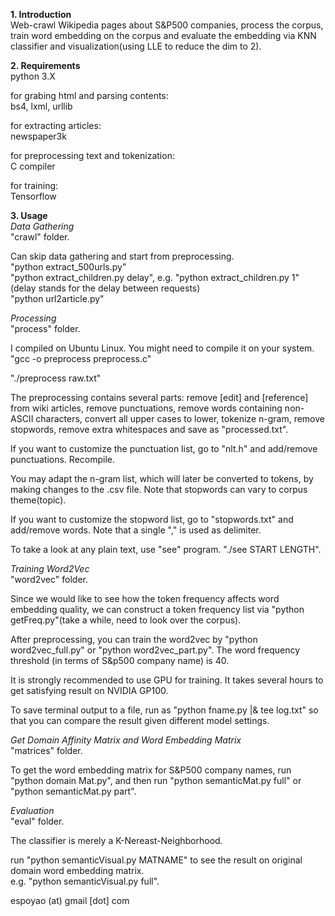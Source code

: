**1. Introduction**\
Web-crawl Wikipedia pages about S&P500 companies, process the corpus, train word embedding on the corpus and evaluate the embedding via KNN classifier and visualization(using LLE to reduce the dim to 2). 


**2. Requirements**\
python 3.X

for grabing html and parsing contents:  
bs4, lxml, urllib

for extracting articles:  
newspaper3k

for preprocessing text and tokenization:  
C compiler

for training:  
Tensorflow 


**3. Usage**  
*Data Gathering*  
"crawl" folder. 

Can skip data gathering and start from preprocessing.  
"python extract_500urls.py"  
"python extract_children.py delay", e.g. "python extract_children.py 1" (delay stands for the delay between requests)  
"python url2article.py"


*Processing*\
"process" folder.

I compiled on Ubuntu Linux. You might need to compile it on your system. "gcc -o preprocess preprocess.c"

"./preprocess raw.txt"

The preprocessing contains several parts: remove [edit] and [reference] from wiki articles, remove punctuations, remove words containing non-ASCII characters, convert all upper cases to lower, tokenize n-gram, remove stopwords, remove extra whitespaces and save as "processed.txt".

If you want to customize the punctuation list, go to "nlt.h" and add/remove punctuations. Recompile.

You may adapt the n-gram list, which will later be converted to tokens, by making changes to the .csv file. Note that stopwords can vary to corpus theme(topic).

If you want to customize the stopword list, go to "stopwords.txt" and add/remove words. Note that a single "," is used as delimiter.

To take a look at any plain text, use "see" program. "./see START LENGTH".


*Training Word2Vec*  
"word2vec" folder.

Since we would like to see how the token frequency affects word embedding quality, we can construct a token frequency list via "python getFreq.py"(take a while, need to look over the corpus). 

After preprocessing, you can train the word2vec by "python word2vec_full.py" or "python word2vec_part.py". The word frequency threshold (in terms of S&p500 company name) is 40. 

It is strongly recommended to use GPU for training. It takes several hours to get satisfying result on NVIDIA GP100. 

To save terminal output to a file, run as "python fname.py |& tee log.txt" so that you can compare the result given different model settings. 


*Get Domain Affinity Matrix and Word Embedding Matrix*  
"matrices" folder. 

To get the word embedding matrix for S&P500 company names, run "python domain Mat.py", and then run "python semanticMat.py full" or "python semanticMat.py part". 


*Evaluation*  
"eval" folder.

The classifier is merely a K-Nereast-Neighborhood. 

run "python semanticVisual.py MATNAME" to see the result on original domain word embedding matrix.  
e.g. "python semanticVisual.py full". 


espoyao (at) gmail [dot] com
